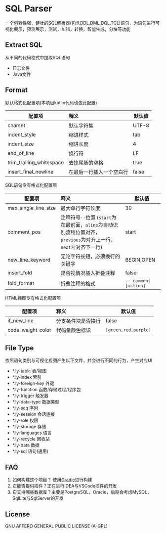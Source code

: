# SQL Parser

一个包容性强，健壮的SQL解析器(包含DDL,DML,DQL,TCL)语句，为语句进行可视化展示，预测展示，测试，纠错，转换，智能生成，分块等功能

## Extract SQL

从不同的代码格式中提取SQL语句

- 日志文件
- Java文件

## Format

默认格式化配置项(本项目kotlin代码也依此配置)

| 配置项                      | 释义           | 默认值   |
|--------------------------|:-------------|-------|
| charset                  | 默认字符集        | UTF-8 | 
| indent_style             | 缩进样式         | tab   | 
| indent_size              | 缩进长度         | 4     | 
| end_of_line              | 换行符          | LF    | 
| trim_trailing_whitespace | 去掉尾随的空格      | true  | 
| insert_final_newline     | 在最后一行插入一个空白行 | false | 

SQL语句专有格式化配置项

| 配置项                  | 释义                                                                         | 默认值                   |
|----------------------|:---------------------------------------------------------------------------|-----------------------|
| max_single_line_size | 最大单行字符长度                                                                   | 30                    | 
| comment_pos          | 注释符号`--`位置 (`start`为在最前面，`aline`为自动识别流程位置对齐，`previous`为对齐上一行，`next`为对齐下一行) | start                 | 
| new_line_keyword     | 无论字符长短，必须换行的关键字                                                            | BEGIN,OPEN            | 
| insert_fold          | 是否视情况插入折叠注释                                                                | false                 | 
| fold_format          | 折叠注释的格式                                                                    | `-- comment [action]` |

HTML视图专有格式化配置项

| 配置项               | 释义        | 默认值                  |
|-------------------|:----------|----------------------|
| if_new_line       | 分支条件块是否换行 | false                | 
| code_weight_color | 代码量颜色标识   | `[green,red,purple]` | 

## File Type

依照语句类别与可视化视图产生以下文件，并会进行不同的行为，产生对应UI

- *.ly-table 表/视图
- *.ly-index 索引
- *.ly-foreign-key 外键
- *.ly-function 函数/存储过程/程序包
- *.ly-trigger 触发器
- *.ly-data-type 数据类型
- *.ly-seq 序列
- *.ly-session 会话连接
- *.ly-role 权限
- *.ly-storage 存储
- *.ly-languages 语言
- *.ly-recycle 回收站
- *.ly-data 数据
- *.ly-sql 语句(通用)

## FAQ

1. 如何构建这个项目？ 使用[Gradle](https://gradle.org/guides/#getting-started)进行构建
2. 它能否提供插件？正在进行IDEA与VSCode插件的开发
3. 它支持哪些数据库？主要是PostgreSQL，Oracle，后期会考虑MySQL，SqlLite与SqlServer的开发

[//]: # (待续)

## License

GNU AFFERO GENERAL PUBLIC LICENSE (A-GPL)
